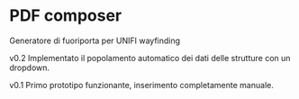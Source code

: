 # PDF composer
Generatore di fuoriporta per UNIFI wayfinding

v0.2
Implementato il popolamento automatico dei dati delle strutture con un dropdown.

v0.1
Primo prototipo funzionante, inserimento completamente manuale.
